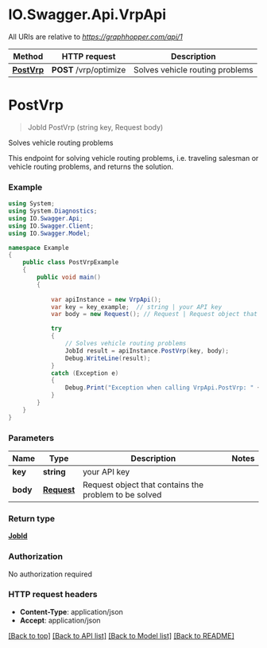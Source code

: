 # IO.Swagger.Api.VrpApi

All URIs are relative to *https://graphhopper.com/api/1*

Method | HTTP request | Description
------------- | ------------- | -------------
[**PostVrp**](VrpApi.md#postvrp) | **POST** /vrp/optimize | Solves vehicle routing problems


<a name="postvrp"></a>
# **PostVrp**
> JobId PostVrp (string key, Request body)

Solves vehicle routing problems

This endpoint for solving vehicle routing problems, i.e. traveling salesman or vehicle routing problems, and returns the solution.

### Example
```csharp
using System;
using System.Diagnostics;
using IO.Swagger.Api;
using IO.Swagger.Client;
using IO.Swagger.Model;

namespace Example
{
    public class PostVrpExample
    {
        public void main()
        {
            
            var apiInstance = new VrpApi();
            var key = key_example;  // string | your API key
            var body = new Request(); // Request | Request object that contains the problem to be solved

            try
            {
                // Solves vehicle routing problems
                JobId result = apiInstance.PostVrp(key, body);
                Debug.WriteLine(result);
            }
            catch (Exception e)
            {
                Debug.Print("Exception when calling VrpApi.PostVrp: " + e.Message );
            }
        }
    }
}
```

### Parameters

Name | Type | Description  | Notes
------------- | ------------- | ------------- | -------------
 **key** | **string**| your API key | 
 **body** | [**Request**](Request.md)| Request object that contains the problem to be solved | 

### Return type

[**JobId**](JobId.md)

### Authorization

No authorization required

### HTTP request headers

 - **Content-Type**: application/json
 - **Accept**: application/json

[[Back to top]](#) [[Back to API list]](../README.md#documentation-for-api-endpoints) [[Back to Model list]](../README.md#documentation-for-models) [[Back to README]](../README.md)

